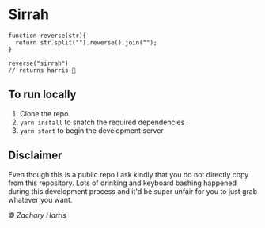 # Sirrah

```
function reverse(str){
  return str.split("").reverse().join("");
}

reverse("sirrah")
// returns harris 🤯
```

## To run locally

1. Clone the repo
2. `yarn install` to snatch the required dependencies
3. `yarn start` to begin the development server

## Disclaimer
Even though this is a public repo I ask kindly that you do not directly copy from this repository. Lots of drinking and keyboard bashing happened during this development process and it&apos;d be super unfair for you to just grab whatever you want.

_&copy; Zachary Harris_